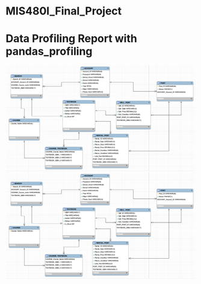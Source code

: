 # MIS480I_Final_Project

# Data Profiling Report with pandas_profiling
![image](https://github.com/billliao628/textbook-trade/blob/master/Textbook_Trade_ERD.png)
![image](https://github.com/billliao628/textbook-trade/blob/master/Textbook_Trade_ERD.png)
